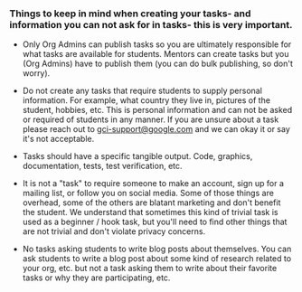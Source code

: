 ### Things to keep in mind when creating your tasks- and information you can not ask for in tasks- this is very important.

* Only Org Admins can publish tasks so you are ultimately responsible for what tasks are available for students. Mentors can create tasks but you (Org Admins) have to publish them (you can do bulk publishing, so don't worry).

* Do not create any tasks that require students to supply personal information. For example, what country they live in, pictures of the student, hobbies, etc. This is personal information and can not be asked or required of students in any manner. If you are unsure about a task please reach out to gci-support@google.com and we can okay it or say it's not acceptable.

* Tasks should have a specific tangible output. Code, graphics, documentation, tests, test verification, etc.

* It is not a "task" to require someone to make an account, sign up for a mailing list, or follow you on social media. Some of those things are overhead, some of the others are blatant marketing and don't benefit the student. We understand that sometimes this kind of trivial task is used as a beginner / hook task, but you'll need to find other things that are not trivial and don't violate privacy concerns.

* No tasks asking students to write blog posts about themselves. You can ask students to write a blog post about some kind of research related to your org, etc. but not a task asking them to write about their favorite tasks or why they are participating, etc.
